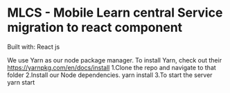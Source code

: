 # MLCS - Mobile Learn central Service migration to react component
Built with:
      React js
      
We use Yarn as our node package manager. To install Yarn, check out their https://yarnpkg.com/en/docs/install
1.Clone the repo and navigate to that folder
2.Install our Node dependencies.
      yarn install
3.To start the server
      yarn start
      



      
